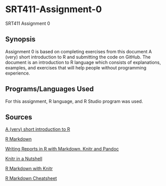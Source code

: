 # SRT411-Assignment-0
SRT411 Assignment 0

## Synopsis
Assignment 0 is based on completing exercises from this document A (very) short introduction to R and submitting the code on GitHub. The document is an introduction to R language which consists of explanations, examples, and exercises that will help people without programming experience.

## Programs/Languages Used
For this assignment, R language, and R Studio program was used.

## Sources
<p><a href="https://cran.r-project.org/doc/contrib/Torfs+Brauer-Short-R-Intro.pdf">A (very) short introduction to R</a></p>
<p><a href="http://rmarkdown.rstudio.com/">R Markdown</a></p>
<p><a href="http://nicercode.github.io/guides/reports/">Writing Reports in R with Markdown, Knitr and Pandoc</a></p>
<p><a href="http://kbroman.org/knitr_knutshell/pages/markdown.html">Knitr in a Nutshell</a></p>
<p><a href="http://kbroman.org/knitr_knutshell/pages/Rmarkdown.html">R Markdown with Knitr</a></p>
<p><a href="https://www.rstudio.com/wp-content/uploads/2015/02/rmarkdown-cheatsheet.pdf">R Markdown Cheatsheet</a></p>
